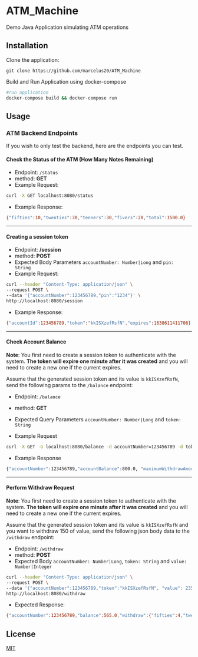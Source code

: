 # ATM_Machine
Demo Java Application simulating ATM operations

## Installation
Clone the application:
```
git clone https://github.com/marcelus20/ATM_Machine
```

Build and Run Application using docker-compose

```bash
#run application
docker-compose build && docker-compose run
```

## Usage

### ATM Backend Endpoints
If you wish to only test the backend, here are the endpoints you can test. 

#### Check the Status of the ATM (How Many Notes Remaining)

- Endpoint: ```/status```
- method: **GET**
- Example Request: 
```bash
curl -X GET localhost:8080/status
```
- Example Response:
```bash
{"fifties":10,"twenties":30,"tenners":30,"fivers":20,"total":1500.0}
```
---
#### Creating a session token
- Endpoint: **/session**
- method: **POST**
- Expected Body Parameters ```accountNumber: Number|Long``` and ```pin: String``` 
- Example Request:
```bash
curl --header "Content-Type: application/json" \
--request POST \
--data '{"accountNumber":123456789,"pin":"1234"}' \
http://localhost:8080/session
```
- Example Response:
```bash
{"accountId":123456789,"token":"kkISXzefRsfN","expires":1638611411706} #It lasts only one minute!
```
---
#### Check Account Balance 
**Note**: You first need to create a session token to authenticate with the system. **The token will expire one minute after it was created** and you will need to create a new one if the current expires.

Assume that the generated session token and its value is ```kkISXzefRsfN```,  send the following params to the ```/balance``` endpoint:
- Endpoint: ```/balance```
- method: **GET**
- Expected Query Parameters ```accountNumber: Number|Long``` and ```token: String``` 

- Example Request
```bash
curl -X GET -G localhost:8080/balance -d accountNumber=123456789 -d token=hHZaMIzrxaQc # Assuming that token hasn't expired.
```

- Example Response
```bash
{"accountNumber":123456789,"accountBalance":800.0, "maximumWithdrawAmount":1000.0}
```
---
#### Perform Withdraw Request
**Note**: You first need to create a session token to authenticate with the system. **The token will expire one minute after it was created** and you will need to create a new one if the current expires.

Assume that the generated session token and its value is ```kkISXzefRsfN``` and you want to withdraw 150 of value, send the following json body data to the ```/withdraw``` endpoint:
- Endpoint: ```/withdraw```
- method: **POST**
- Expected Body ```accountNumber: Number|Long```, ```token: String``` and ```value: Number|Integer``` 

```bash
curl --header "Content-Type: application/json" \
--request POST \
--data '{"accountNumber":123456789,"token":"kkISXzefRsfN", "value": 235}' \
http://localhost:8080/withdraw

```
- Expected Response:
```bash
{"accountNumber":123456789,"balance":565.0,"withdraw":{"fifties":4,"twenties":1,"tenners":1,"fivers":1,"total":235}}
```

## License
[MIT](https://choosealicense.com/licenses/mit/)
